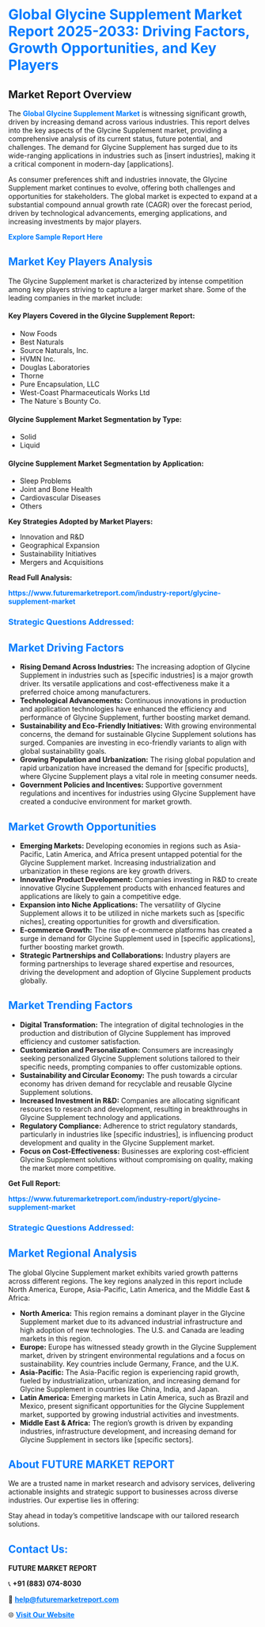 <h1 style="color: #007BFF;">Global Glycine Supplement Market Report 2025-2033: Driving Factors, Growth Opportunities, and Key Players</h1>

<section id="overview">
<h2>Market Report Overview</h2>
<p>The <a href="https://www.futuremarketreport.com/industry-report/glycine-supplement-market" style="color: #007BFF; text-decoration: none;"><strong>Global Glycine Supplement Market</strong></a> is witnessing significant growth, driven by increasing demand across various industries. This report delves into the key aspects of the Glycine Supplement market, providing a comprehensive analysis of its current status, future potential, and challenges. The demand for Glycine Supplement has surged due to its wide-ranging applications in industries such as [insert industries], making it a critical component in modern-day [applications].</p>
<p>As consumer preferences shift and industries innovate, the Glycine Supplement market continues to evolve, offering both challenges and opportunities for stakeholders. The global market is expected to expand at a substantial compound annual growth rate (CAGR) over the forecast period, driven by technological advancements, emerging applications, and increasing investments by major players.</p>
</section>

<section id="overview">
<p><a href="https://www.futuremarketreport.com/request-sample/reportId=79285" style="color: #007BFF; text-decoration: none;"><strong>Explore Sample Report Here</strong></a></p>
</section>

<section id="key-players">
<h2 style="color: #007BFF;">Market Key Players Analysis</h2>
<p>The Glycine Supplement market is characterized by intense competition among key players striving to capture a larger market share. Some of the leading companies in the market include:</p>
<h4>Key Players Covered in the Glycine Supplement Report:</h4>
<ul><li>Now Foods</li><li>Best Naturals</li><li>Source Naturals, Inc.</li><li>HVMN Inc.</li><li>Douglas Laboratories</li><li>Thorne</li><li>Pure Encapsulation, LLC</li><li>West-Coast Pharmaceuticals Works Ltd</li><li>The Nature`s Bounty Co.</li></ul>
<h4>Glycine Supplement Market Segmentation by Type:</h4>
<ul><li>Solid</li><li>Liquid</li></ul>

<h4>Glycine Supplement Market Segmentation by Application:</h4>
<ul><li>Sleep Problems</li><li>Joint and Bone Health</li><li>Cardiovascular Diseases</li><li>Others</li></ul>
<p><strong>Key Strategies Adopted by Market Players:</strong></p>
<ul>
<li>Innovation and R&D</li>
<li>Geographical Expansion</li>
<li>Sustainability Initiatives</li>
<li>Mergers and Acquisitions</li>
</ul>
</section>

<section>
<p><strong>Read Full Analysis: </strong></p><a href="https://www.futuremarketreport.com/industry-report/glycine-supplement-market" style="color: #007BFF; text-decoration: none;"><strong>https://www.futuremarketreport.com/industry-report/glycine-supplement-market</strong></a>
<h3 style="color: #007BFF;">Strategic Questions Addressed:</h3>
</section>

<section id="driving-factors">
<h2 style="color: #007BFF;">Market Driving Factors</h2>
<ul>
<li><strong>Rising Demand Across Industries:</strong> The increasing adoption of Glycine Supplement in industries such as [specific industries] is a major growth driver. Its versatile applications and cost-effectiveness make it a preferred choice among manufacturers.</li>
<li><strong>Technological Advancements:</strong> Continuous innovations in production and application technologies have enhanced the efficiency and performance of Glycine Supplement, further boosting market demand.</li>
<li><strong>Sustainability and Eco-Friendly Initiatives:</strong> With growing environmental concerns, the demand for sustainable Glycine Supplement solutions has surged. Companies are investing in eco-friendly variants to align with global sustainability goals.</li>
<li><strong>Growing Population and Urbanization:</strong> The rising global population and rapid urbanization have increased the demand for [specific products], where Glycine Supplement plays a vital role in meeting consumer needs.</li>
<li><strong>Government Policies and Incentives:</strong> Supportive government regulations and incentives for industries using Glycine Supplement have created a conducive environment for market growth.</li>
</ul>
</section>

<section id="growth-opportunities">
<h2 style="color: #007BFF;">Market Growth Opportunities</h2>
<ul>
<li><strong>Emerging Markets:</strong> Developing economies in regions such as Asia-Pacific, Latin America, and Africa present untapped potential for the Glycine Supplement market. Increasing industrialization and urbanization in these regions are key growth drivers.</li>
<li><strong>Innovative Product Development:</strong> Companies investing in R&D to create innovative Glycine Supplement products with enhanced features and applications are likely to gain a competitive edge.</li>
<li><strong>Expansion into Niche Applications:</strong> The versatility of Glycine Supplement allows it to be utilized in niche markets such as [specific niches], creating opportunities for growth and diversification.</li>
<li><strong>E-commerce Growth:</strong> The rise of e-commerce platforms has created a surge in demand for Glycine Supplement used in [specific applications], further boosting market growth.</li>
<li><strong>Strategic Partnerships and Collaborations:</strong> Industry players are forming partnerships to leverage shared expertise and resources, driving the development and adoption of Glycine Supplement products globally.</li>
</ul>
</section>

<section id="trending-factors">
<h2 style="color: #007BFF;">Market Trending Factors</h2>
<ul>
<li><strong>Digital Transformation:</strong> The integration of digital technologies in the production and distribution of Glycine Supplement has improved efficiency and customer satisfaction.</li>
<li><strong>Customization and Personalization:</strong> Consumers are increasingly seeking personalized Glycine Supplement solutions tailored to their specific needs, prompting companies to offer customizable options.</li>
<li><strong>Sustainability and Circular Economy:</strong> The push towards a circular economy has driven demand for recyclable and reusable Glycine Supplement solutions.</li>
<li><strong>Increased Investment in R&D:</strong> Companies are allocating significant resources to research and development, resulting in breakthroughs in Glycine Supplement technology and applications.</li>
<li><strong>Regulatory Compliance:</strong> Adherence to strict regulatory standards, particularly in industries like [specific industries], is influencing product development and quality in the Glycine Supplement market.</li>
<li><strong>Focus on Cost-Effectiveness:</strong> Businesses are exploring cost-efficient Glycine Supplement solutions without compromising on quality, making the market more competitive.</li>
</ul>
</section>

<section>
<p><strong>Get Full Report: </strong></p><a href="https://www.futuremarketreport.com/industry-report/glycine-supplement-market" style="color: #007BFF; text-decoration: none;"><strong>https://www.futuremarketreport.com/industry-report/glycine-supplement-market</strong></a>
<h3 style="color: #007BFF;">Strategic Questions Addressed:</h3>
</section>


<section id="regional-analysis">
<h2 style="color: #007BFF;">Market Regional Analysis</h2>
<p>The global Glycine Supplement market exhibits varied growth patterns across different regions. The key regions analyzed in this report include North America, Europe, Asia-Pacific, Latin America, and the Middle East & Africa:</p>
<ul>
<li><strong>North America:</strong> This region remains a dominant player in the Glycine Supplement market due to its advanced industrial infrastructure and high adoption of new technologies. The U.S. and Canada are leading markets in this region.</li>
<li><strong>Europe:</strong> Europe has witnessed steady growth in the Glycine Supplement market, driven by stringent environmental regulations and a focus on sustainability. Key countries include Germany, France, and the U.K.</li>
<li><strong>Asia-Pacific:</strong> The Asia-Pacific region is experiencing rapid growth, fueled by industrialization, urbanization, and increasing demand for Glycine Supplement in countries like China, India, and Japan.</li>
<li><strong>Latin America:</strong> Emerging markets in Latin America, such as Brazil and Mexico, present significant opportunities for the Glycine Supplement market, supported by growing industrial activities and investments.</li>
<li><strong>Middle East & Africa:</strong> The region’s growth is driven by expanding industries, infrastructure development, and increasing demand for Glycine Supplement in sectors like [specific sectors].</li>
</ul>
</section>

<footer>
<h2 style="color: #007BFF;">About FUTURE MARKET REPORT</h2>
<p>We are a trusted name in market research and advisory services, delivering actionable insights and strategic support to businesses across diverse industries. Our expertise lies in offering:</p>

<p>Stay ahead in today’s competitive landscape with our tailored research solutions.</p>

<h2 style="color: #007BFF;">Contact Us:</h2>
<p><strong>FUTURE MARKET REPORT</strong></p>
<p>📞 <strong>+91 (883) 074-8030</strong></p>
<p>📧 <strong><a href="mailto:help@futuremarketreport.com" style="color: #007BFF;">help@futuremarketreport.com</a></strong></p>
<p>🌐 <strong><a href="https://www.futuremarketreport.com/" style="color: #007BFF;">Visit Our Website</a></strong></p>
</footer>